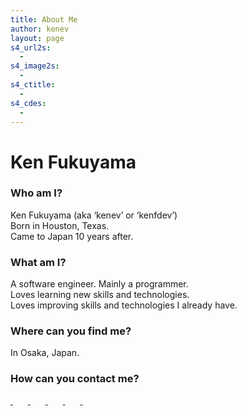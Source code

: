```yaml
---
title: About Me
author: kenev
layout: page
s4_url2s:
  - 
s4_image2s:
  - 
s4_ctitle:
  - 
s4_cdes:
  - 
---
```

# Ken Fukuyama

### Who am I?

Ken Fukuyama (aka &#8216;kenev&#8217; or &#8216;kenfdev&#8217;)  
Born in Houston, Texas.  
Came to Japan 10 years after.

### What am I?

A software engineer. Mainly a programmer.  
Loves learning new skills and technologies.  
Loves improving skills and technologies I already have.

### Where can you find me?

In Osaka, Japan.

### How can you contact me?

<li style='display:inline;list-style-type:none;padding-right:20px;'>
  <a href='http://twitter.com/kenfdev' target='_blank'><i class="icon-twitter icon-2x" >&nbsp;</i></a>
</li>
<li style='display:inline;list-style-type:none;padding-right:20px;'>
  <a href='https://www.linkedin.com/in/kenfdev' target='_blank'><i class="icon-linkedin icon-2x" >&nbsp;</i></a>
</li>
<li style='display:inline;list-style-type:none;padding-right:20px;'>
  <a href='https://github.com/kenfdev' target='_blank'><i class="icon-github icon-2x" >&nbsp;</i></a>
</li>
<li style='display:inline;list-style-type:none;padding-right:20px;'>
  <a href='http://stackoverflow.com/users/1692509/kenfdev' target='_blank'><i class="icon-stack-overflow icon-2x" >&nbsp;</i></a>
</li>
<li style='display:inline;list-style-type:none;padding-right:20px;'>
  <a href='https://plus.google.com/104106903281262669865/posts' target='_blank'><i class="icon-google-plus icon-2x" >&nbsp;</i></a>
</li>